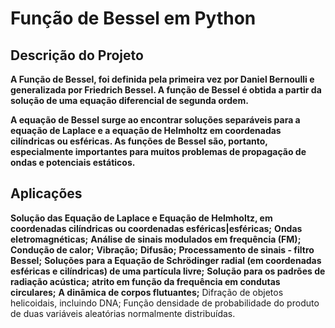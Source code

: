 # Função de Bessel em Python

## Descrição do Projeto
**A Função de Bessel, foi definida pela primeira vez por Daniel Bernoulli e generalizada por Friedrich Bessel. 
A função de Bessel é obtida a partir da solução de uma equação diferencial de segunda ordem.**

**A equação de Bessel surge ao encontrar soluções separáveis para a equação de Laplace e a equação de Helmholtz em coordenadas cilíndricas ou esféricas. As funções de Bessel são, portanto, especialmente importantes para muitos problemas de propagação de ondas e potenciais estáticos.**

## Aplicações
**Solução das Equação de Laplace e Equação de Helmholtz, em coordenadas cilíndricas ou coordenadas esféricas|esféricas;**
**Ondas eletromagnéticas;**
**Análise de sinais modulados em frequência (FM);**
**Condução de calor;**
**Vibração;**
**Difusão;**
**Processamento de sinais - filtro Bessel;**
**Soluções para a Equação de Schrödinger radial (em coordenadas esféricas e cilíndricas) de uma partícula livre;**
**Solução para os padrões de radiação acústica;**
**atrito em função da frequência em condutas circulares;**
**A dinâmica de corpos flutuantes;**
Difração de objetos helicoidais, incluindo DNA;
Função densidade de probabilidade do produto de duas variáveis aleatórias normalmente distribuídas.
